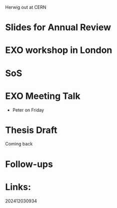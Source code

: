 
Herwig out at CERN

# Slides for Annual Review


# EXO workshop in London


# SoS


# EXO Meeting Talk
- Peter on Friday 

# Thesis Draft

Coming back 
# Follow-ups


# Links: 



202412030934
